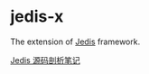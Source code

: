 jedis-x
=======

The extension of [Jedis](https://github.com/xetorthio/jedis) framework.

[Jedis 源码剖析笔记](https://github.com/EdwardLee03/jedis-sr)
